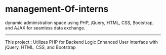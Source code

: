 # management-Of-interns
dynamic administration space  using PHP, jQuery, HTML, CSS, Bootstrap, and AJAX for seamless data exchange.
_______________________________
This project :
Utilizes PHP for Backend Logic
Enhanced User Interface with jQuery, HTML, CSS, and Bootstrap

